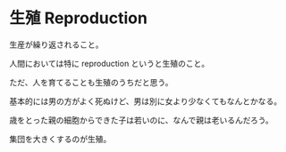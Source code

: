 # 生殖 Reproduction

生産が繰り返されること。

人間においては特に reproduction というと生殖のこと。

ただ、人を育てることも生殖のうちだと思う。

基本的には男の方がよく死ぬけど、男は別に女より少なくてもなんとかなる。

歳をとった親の細胞からできた子は若いのに、なんで親は老いるんだろう。

集団を大きくするのが生殖。
